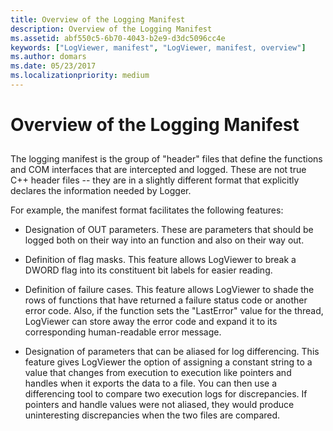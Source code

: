 ```yaml
---
title: Overview of the Logging Manifest
description: Overview of the Logging Manifest
ms.assetid: abf550c5-6b70-4043-b2e9-d3dc5096cc4e
keywords: ["LogViewer, manifest", "LogViewer, manifest, overview"]
ms.author: domars
ms.date: 05/23/2017
ms.localizationpriority: medium
---
```


# Overview of the Logging Manifest


## <span id="ddk_overview_of_the_logging_manifest_dtoolq"></span><span id="DDK_OVERVIEW_OF_THE_LOGGING_MANIFEST_DTOOLQ"></span>


The logging manifest is the group of "header" files that define the functions and COM interfaces that are intercepted and logged. These are not true C++ header files -- they are in a slightly different format that explicitly declares the information needed by Logger.

For example, the manifest format facilitates the following features:

-   Designation of OUT parameters. These are parameters that should be logged both on their way into an function and also on their way out.

-   Definition of flag masks. This feature allows LogViewer to break a DWORD flag into its constituent bit labels for easier reading.

-   Definition of failure cases. This feature allows LogViewer to shade the rows of functions that have returned a failure status code or another error code. Also, if the function sets the "LastError" value for the thread, LogViewer can store away the error code and expand it to its corresponding human-readable error message.

-   Designation of parameters that can be aliased for log differencing. This feature gives LogViewer the option of assigning a constant string to a value that changes from execution to execution like pointers and handles when it exports the data to a file. You can then use a differencing tool to compare two execution logs for discrepancies. If pointers and handle values were not aliased, they would produce uninteresting discrepancies when the two files are compared.

 

 





